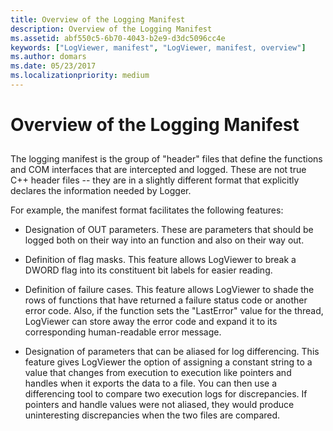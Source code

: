 ```yaml
---
title: Overview of the Logging Manifest
description: Overview of the Logging Manifest
ms.assetid: abf550c5-6b70-4043-b2e9-d3dc5096cc4e
keywords: ["LogViewer, manifest", "LogViewer, manifest, overview"]
ms.author: domars
ms.date: 05/23/2017
ms.localizationpriority: medium
---
```


# Overview of the Logging Manifest


## <span id="ddk_overview_of_the_logging_manifest_dtoolq"></span><span id="DDK_OVERVIEW_OF_THE_LOGGING_MANIFEST_DTOOLQ"></span>


The logging manifest is the group of "header" files that define the functions and COM interfaces that are intercepted and logged. These are not true C++ header files -- they are in a slightly different format that explicitly declares the information needed by Logger.

For example, the manifest format facilitates the following features:

-   Designation of OUT parameters. These are parameters that should be logged both on their way into an function and also on their way out.

-   Definition of flag masks. This feature allows LogViewer to break a DWORD flag into its constituent bit labels for easier reading.

-   Definition of failure cases. This feature allows LogViewer to shade the rows of functions that have returned a failure status code or another error code. Also, if the function sets the "LastError" value for the thread, LogViewer can store away the error code and expand it to its corresponding human-readable error message.

-   Designation of parameters that can be aliased for log differencing. This feature gives LogViewer the option of assigning a constant string to a value that changes from execution to execution like pointers and handles when it exports the data to a file. You can then use a differencing tool to compare two execution logs for discrepancies. If pointers and handle values were not aliased, they would produce uninteresting discrepancies when the two files are compared.

 

 





